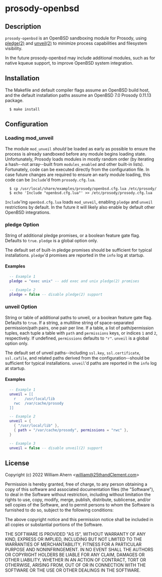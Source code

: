 # prosody-openbsd

## Description

`prosody-openbsd` is an OpenBSD sandboxing module for Prosody, using
[pledge(2)](https://man.openbsd.org/pledge.2) and
[unveil(2)](https://man.openbsd.org/unveil.2) to minimize process capabilities
and filesystem visibility.

In the future prosody-openbsd may include additional modules, such as for
native kqueue support, to improve OpenBSD system integration.

## Installation

The Makefile and default compiler flags assume an OpenBSD build host, and
the default installation paths assume an OpenBSD 7.0 Prosody 0.11.13
package.

```shell
  $ make install
```

## Configuration

### Loading mod_unveil

The module `mod_unveil` *should* be loaded as early as possible to ensure
the process is already sandboxed before any module begins loading state.
Unfortunately, Prosody loads modules in mostly random order (by iterating a
hash--not array--built from `modules_enabled` and other built-in lists).
Fortunately, code can be executed directly from the configuration file. In
case future changes are required to ensure an early module loading, this
code can be `Include`'d from `prosody.cfg.lua`.

```shell
  $ cp /usr/local/share/examples/prosody/openbsd.cfg.lua /etc/prosody/
  $ echo 'Include "openbsd.cfg.lua"' >> /etc/prosody/prosody.cfg.lua
```

`Include`'ing `openbsd.cfg.lua` loads `mod_unveil`, enabling `pledge` and
`unveil` restrictions by default. In the future it will likely also
enable by default other OpenBSD integrations.

### pledge Option

String of additional pledge promises, or a boolean feature gate flag.
Defaults to `true`. `pledge` is a global option only.

The default set of built-in pledge promises should be sufficient for typical
installations. `pledge`'d promises are reported in the `info` log at
startup.

#### Examples

```lua
  -- Example 1
  pledge = "exec unix" -- add exec and unix pledge(2) promises

  -- Example 2
  pledge = false -- disable pledge(2) support
```

### unveil Option

String or table of additional paths to unveil, or a boolean feature gate
flag. Defaults to `true`. If a string, a multiline string of space-separated
permission/path pairs, one pair per line. If a table, a list of
path/permission tuples, each tuple a table with `path` and `permissions`
keys, or indices `1` and `2`, respectively. If undefined, `permissions`
defaults to `"r"`. `unveil` is a global option only.

The default set of unveil paths--including `ssl.key`, `ssl.certificate`,
`ssl.cafile`, and related paths derived from the configuration--should be
sufficient for typical installations. `unveil`'d paths are reported in the
`info` log at startup.

#### Examples

```lua
  -- Example 1
  unveil = [[
    r    /usr/local/lib
    rwc  /var/cache/prosody
  ]]

  -- Example 2
  unveil = {
    { "/usr/local/lib" },
    { path = "/var/cache/prosody", permissions = "rwc" },
  }

  -- Example 3
  unveil = false -- disable unveil(2) support
```

## License

Copyright (c) 2022 William Ahern &lt;william@25thandClement.com&gt;

Permission is hereby granted, free of charge, to any person obtaining a copy
of this software and associated documentation files (the "Software"), to
deal in the Software without restriction, including without limitation the
rights to use, copy, modify, merge, publish, distribute, sublicense, and/or
sell copies of the Software, and to permit persons to whom the Software is
furnished to do so, subject to the following conditions:

The above copyright notice and this permission notice shall be included in
all copies or substantial portions of the Software.

THE SOFTWARE IS PROVIDED "AS IS", WITHOUT WARRANTY OF ANY KIND, EXPRESS OR
IMPLIED, INCLUDING BUT NOT LIMITED TO THE WARRANTIES OF MERCHANTABILITY,
FITNESS FOR A PARTICULAR PURPOSE AND NONINFRINGEMENT. IN NO EVENT SHALL THE
AUTHORS OR COPYRIGHT HOLDERS BE LIABLE FOR ANY CLAIM, DAMAGES OR OTHER
LIABILITY, WHETHER IN AN ACTION OF CONTRACT, TORT OR OTHERWISE, ARISING
FROM, OUT OF OR IN CONNECTION WITH THE SOFTWARE OR THE USE OR OTHER DEALINGS
IN THE SOFTWARE.
